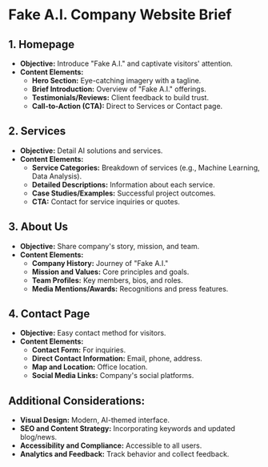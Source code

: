 # Fake A.I. Company Website Brief

## 1. Homepage
- **Objective:** Introduce "Fake A.I." and captivate visitors' attention.
- **Content Elements:**
    - **Hero Section:** Eye-catching imagery with a tagline.
    - **Brief Introduction:** Overview of "Fake A.I." offerings.
    - **Testimonials/Reviews:** Client feedback to build trust.
    - **Call-to-Action (CTA):** Direct to Services or Contact page.

## 2. Services
- **Objective:** Detail AI solutions and services.
- **Content Elements:**
    - **Service Categories:** Breakdown of services (e.g., Machine Learning, Data Analysis).
    - **Detailed Descriptions:** Information about each service.
    - **Case Studies/Examples:** Successful project outcomes.
    - **CTA:** Contact for service inquiries or quotes.

## 3. About Us
- **Objective:** Share company's story, mission, and team.
- **Content Elements:**
    - **Company History:** Journey of "Fake A.I."
    - **Mission and Values:** Core principles and goals.
    - **Team Profiles:** Key members, bios, and roles.
    - **Media Mentions/Awards:** Recognitions and press features.

## 4. Contact Page
- **Objective:** Easy contact method for visitors.
- **Content Elements:**
    - **Contact Form:** For inquiries.
    - **Direct Contact Information:** Email, phone, address.
    - **Map and Location:** Office location.
    - **Social Media Links:** Company's social platforms.

## Additional Considerations:
- **Visual Design:** Modern, AI-themed interface.
- **SEO and Content Strategy:** Incorporating keywords and updated blog/news.
- **Accessibility and Compliance:** Accessible to all users.
- **Analytics and Feedback:** Track behavior and collect feedback.
